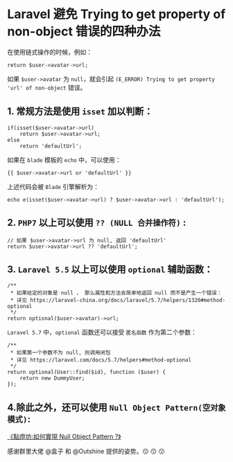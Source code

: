 # Laravel 避免 Trying to get property of non-object 错误的四种办法

在使用链式操作的时候，例如：

```
return $user->avatar->url;
```

如果 `$user->avatar` 为 `null`，就会引起 `(E_ERROR)
Trying to get property 'url' of non-object` 错误。

## 1. 常规方法是使用 `isset` 加以判断：
```
if(isset($user->avatar->url)
    return $user->avatar->url;
else
    return 'defaultUrl';
```

如果在 `blade` 模板的 `echo` 中，可以使用：

```
{{ $user->avatar->url or 'defaultUrl' }}
```

上述代码会被 `Blade` 引擎解析为：

```
echo e(isset($user->avatar->url) ? $user->avatar->url : 'defaultUrl');
```

## 2. `PHP7` 以上可以使用 `?? (NULL 合并操作符)` :
```
// 如果 $user->avatar->url 为 null, 返回 'defaultUrl'
return $user->avatar->url ?? 'defaultUrl';
```

## 3. `Laravel 5.5` 以上可以使用 `optional` 辅助函数：
```
/**
 * 如果给定的对象是 null ， 那么属性和方法会简单地返回 null 而不是产生一个错误：
 * 详见 https://laravel-china.org/docs/laravel/5.7/helpers/1320#method-optional
 */
return optional($user->avatar)->url;
```

`Laravel 5.7` 中，`optional` 函数还可以接受 `匿名函数` 作为第二个参数：
```
/**
 * 如果第一个参数不为 null, 则调用闭包
 * 详见 https://laravel.com/docs/5.7/helpers#method-optional
 */
return optional(User::find($id), function ($user) {
    return new DummyUser;
});
```

## 4.除此之外，还可以使用 `Null Object Pattern(空对象模式)`:
[《點燈坊:如何實現 Null Object Pattern ?》](https://oomusou.io/design-pattern/nullobject/)

感谢群里大佬 @盒子 和 @Outshine 提供的姿势。:kissing: :kissing: :kissing:

